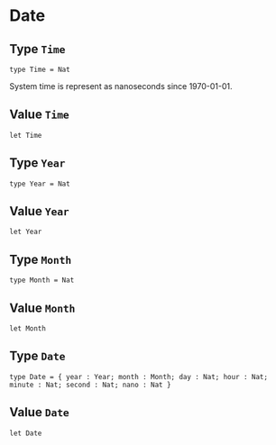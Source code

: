 # Date

## Type `Time`
`type Time = Nat`

System time is represent as nanoseconds since 1970-01-01.

## Value `Time`
`let Time`


## Type `Year`
`type Year = Nat`


## Value `Year`
`let Year`


## Type `Month`
`type Month = Nat`


## Value `Month`
`let Month`


## Type `Date`
`type Date = { year : Year; month : Month; day : Nat; hour : Nat; minute : Nat; second : Nat; nano : Nat }`


## Value `Date`
`let Date`

